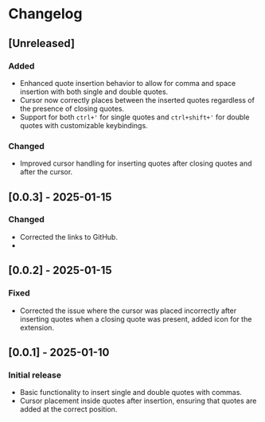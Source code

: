 # Changelog

## [Unreleased]
### Added
- Enhanced quote insertion behavior to allow for comma and space insertion with both single and double quotes.
- Cursor now correctly places between the inserted quotes regardless of the presence of closing quotes.
- Support for both `ctrl+'` for single quotes and `ctrl+shift+'` for double quotes with customizable keybindings.
  
### Changed
- Improved cursor handling for inserting quotes after closing quotes and after the cursor.
  
## [0.0.3] - 2025-01-15
### Changed
- Corrected the links to GitHub.
- 
## [0.0.2] - 2025-01-15
### Fixed
- Corrected the issue where the cursor was placed incorrectly after inserting quotes when a closing quote was present, added icon for the extension.
  
## [0.0.1] - 2025-01-10
### Initial release
- Basic functionality to insert single and double quotes with commas.
- Cursor placement inside quotes after insertion, ensuring that quotes are added at the correct position.
